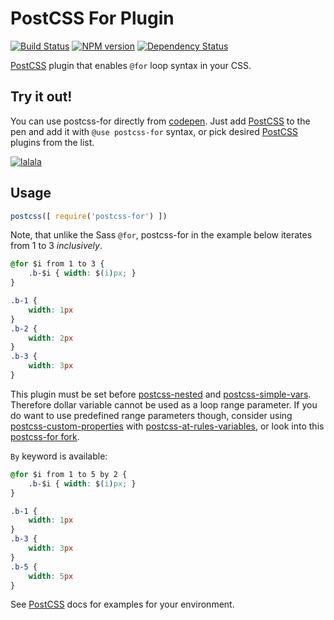 # PostCSS For Plugin
[![Build Status](https://travis-ci.org/antyakushev/postcss-for.svg)][ci] [![NPM version](https://badge.fury.io/js/postcss-for.svg)][npm] [![Dependency Status](https://gemnasium.com/antyakushev/postcss-default-unit.svg)][deps]

[PostCSS] plugin that enables `@for` loop syntax in your CSS.

## Try it out!

You can use postcss-for directly from [codepen]. 
Just add [PostCSS] to the pen and add it with `@use postcss-for` syntax, or pick desired [PostCSS] plugins from the list.

[
    ![lalala](https://raw.githubusercontent.com/antyakushev/postcss-for/9a8663762bdb65f94a054926e2eba3b0d8f89c68/resources/codepen.png)
](http://codepen.io/antyakushev/pen/oxOBEO)

## Usage

```js
postcss([ require('postcss-for') ])
```

Note, that unlike the Sass `@for`, postcss-for in the example below iterates from 1 to 3 *inclusively*.
```css
@for $i from 1 to 3 {
    .b-$i { width: $(i)px; }
}
```

```css
.b-1 {
    width: 1px
}
.b-2 {
    width: 2px
}
.b-3 {
    width: 3px
}
```

This plugin must be set before [postcss-nested] and [postcss-simple-vars]. 
Therefore dollar variable cannot be used as a loop range parameter.
If you do want to use predefined range parameters though, consider using [postcss-custom-properties] with [postcss-at-rules-variables], or look into this [postcss-for fork](https://github.com/xori/postcss-for).

`By` keyword is available:

```css
@for $i from 1 to 5 by 2 {
    .b-$i { width: $(i)px; }
}
```

```css
.b-1 {
    width: 1px
}
.b-3 {
    width: 3px
}
.b-5 {
    width: 5px
}
```



See [PostCSS] docs for examples for your environment.

[PostCSS]:                   https://github.com/postcss/postcss
[postcss-nested]:            https://github.com/postcss/postcss-nested
[postcss-simple-vars]:       https://github.com/postcss/postcss-simple-vars
[postcss-custom-properties]: https://github.com/postcss/postcss-custom-properties
[postcss-at-rules-variables]:https://github.com/GitScrum/postcss-at-rules-variables
[ci]:                        https://travis-ci.org/antyakushev/postcss-for
[deps]:                      https://gemnasium.com/antyakushev/postcss-for
[npm]:                       http://badge.fury.io/js/postcss-for
[codepen]:                   http://codepen.io/antyakushev/pen/oxOBEO

